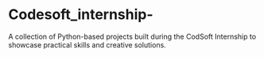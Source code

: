 # Codesoft_internship-
A collection of Python-based projects built during the CodSoft Internship to showcase practical skills and creative solutions.
